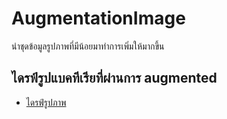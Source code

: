 # AugmentationImage
 นำชุดข้อมูลรูปภาพที่มีน้อยมาทำการเพิ่มให้มากขึ้น

## ไดรฟ์รูปแบคทีเรียที่ผ่านการ augmented 

 - [ไดรฟ์รูปภาพ]([https://awesomeopensource.com/project/elangosundar/awesome-README-templates](https://drive.google.com/drive/folders/1cSajBmvNnIaNKuxZgLMHOBpnq6nn2-Ku?usp=drive_link))


